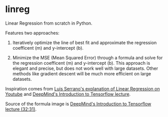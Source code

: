 # linreg
Linear Regression from scratch in Python.

Features two approaches:
1. Iteratively optimize the line of best fit and approximate the regression coefficent (m) and y-intercept (b).

2. Minimize the MSE (Mean Squared Error) through a formula and solve for the regression coefficent (m) and y-intercept (b). This approach is elegant and precise, but does not work well with large datasets. Other methods like gradient descent will be much more efficient on large datasets.





Inspiration comes from [Luis Serrano's explanation of Linear Regression on Youtube](https://youtu.be/wYPUhge9w5c) and [DeepMind's Introduction to Tensorflow lecture](https://youtu.be/JO0LwmIlWw0).

Source of the formula image is [DeepMind's Introduction to Tensorflow lecture (32:31)](https://youtu.be/JO0LwmIlWw0?t=1951).

